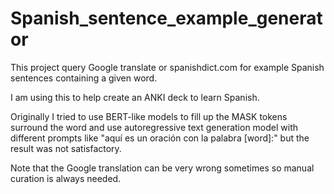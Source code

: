 # Spanish_sentence_example_generator
This project query Google translate or spanishdict.com for example Spanish sentences containing a given word.

I am using this to help create an ANKI deck to learn Spanish.

Originally I tried to use BERT-like models to fill up the MASK tokens surround the word and use autoregressive text generation model with different prompts like "aquí es un oración con la palabra [word]:" but the result was not satisfactory.

Note that the Google translation can be very wrong sometimes so manual curation is always needed.